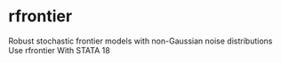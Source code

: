 # rfrontier
Robust stochastic frontier models with non-Gaussian noise distributions Use rfrontier With STATA 18
